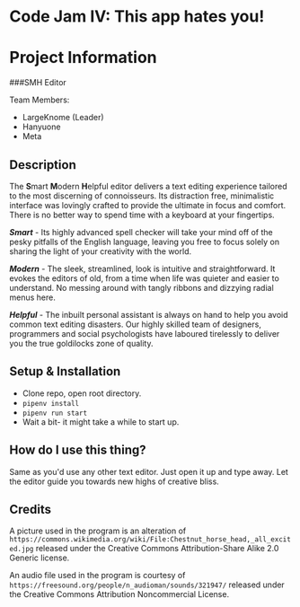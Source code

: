 # Code Jam IV: This app hates you!

# Project Information

###SMH Editor

Team Members:
- LargeKnome (Leader)
- Hanyuone
- Meta

## Description

The **S**mart **M**odern **H**elpful editor delivers a text editing experience
tailored to the most discerning of connoisseurs. Its distraction free, 
minimalistic interface was lovingly crafted to provide the ultimate in focus 
and comfort. There is no better way to spend time with a keyboard at your
fingertips.

**_Smart_** - Its highly advanced spell checker will take your mind off of the
pesky pitfalls of the English language, leaving you free to focus solely on
sharing the light of your creativity with the world.

**_Modern_** - The sleek, streamlined, look is intuitive and straightforward. 
It evokes the editors of old, from a time when life was quieter and easier to
understand. No messing around with tangly ribbons and dizzying radial menus 
here.

**_Helpful_** - The inbuilt personal assistant is always on hand to help you
avoid common text editing disasters. Our highly skilled team of designers, 
programmers and social psychologists have laboured tirelessly to deliver you 
the true goldilocks zone of quality.

## Setup & Installation

- Clone repo, open root directory.
- `pipenv install`
- `pipenv run start`
- Wait a bit- it might take a while to start up.

## How do I use this thing?

Same as you'd use any other text editor. Just open it up and type away.
Let the editor guide you towards new highs of creative bliss.

## Credits

A picture used in the program is an alteration of
`https://commons.wikimedia.org/wiki/File:Chestnut_horse_head,_all_excited.jpg`
released under the Creative Commons Attribution-Share Alike 2.0 Generic license.

An audio file used in the program is courtesy of
`https://freesound.org/people/n_audioman/sounds/321947/`
released under the Creative Commons Attribution Noncommercial License.


